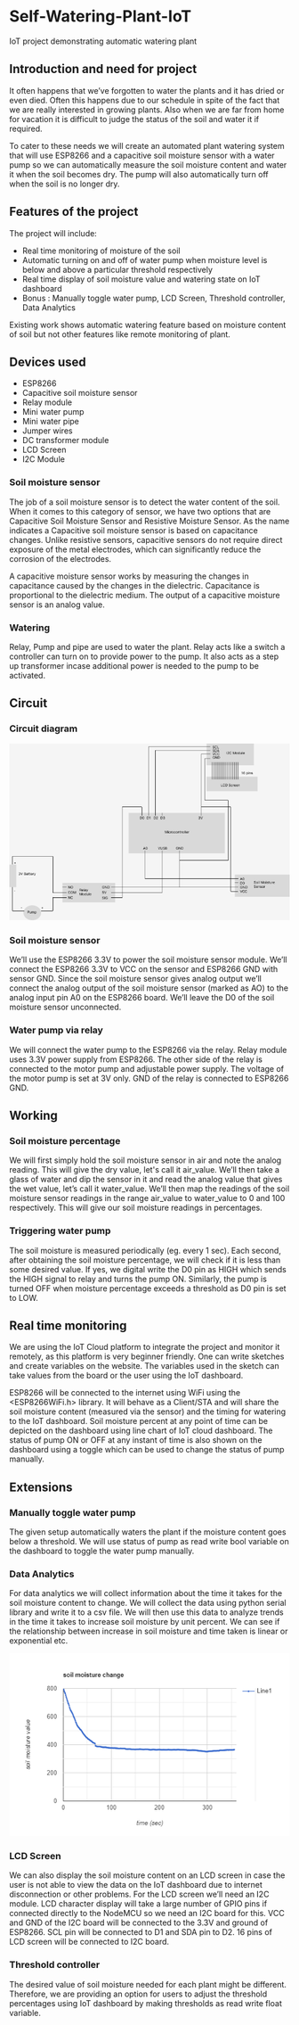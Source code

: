 # Self-Watering-Plant-IoT
IoT project demonstrating automatic watering plant

## Introduction and need for project
It often happens that we’ve forgotten to water the plants and it has dried or even died. Often this happens due to our schedule in spite of the fact that we are really interested in growing plants. Also when we are far from home for vacation it is difficult to judge the status of the soil and water it if required.

To cater to these needs we will create an automated plant watering system that will use ESP8266 and a capacitive soil moisture sensor with a water pump so we can automatically measure the soil moisture content and water it when the soil becomes dry. The pump will also automatically turn off when the soil is no longer dry.

## Features of the project

The project will include:
* Real time monitoring of moisture of the soil
* Automatic turning on and off of water pump when moisture level is below and above a particular threshold respectively
* Real time display of soil moisture value and watering state on IoT dashboard
* Bonus : Manually toggle water pump, LCD Screen, Threshold controller, Data Analytics

Existing work shows automatic watering feature based on moisture content of soil but not other features like remote monitoring of plant.

## Devices used

* ESP8266
* Capacitive soil moisture sensor
* Relay module
* Mini water pump
* Mini water pipe
* Jumper wires
* DC transformer module
* LCD Screen
* I2C Module

### Soil moisture sensor
The job of a soil moisture sensor is to detect the water content of the soil. When it comes to this category of sensor, we have two options that are Capacitive Soil Moisture Sensor and Resistive Moisture Sensor. As the name indicates a Capacitive soil moisture sensor is based on capacitance changes. Unlike resistive sensors, capacitive sensors do not require direct exposure of the metal electrodes, which can significantly reduce the corrosion of the electrodes.

A capacitive moisture sensor works by measuring the changes in capacitance caused by the changes in the dielectric. Capacitance is proportional to the dielectric medium. The output of a capacitive moisture sensor is an analog value. 

### Watering 
Relay, Pump and pipe are used to water the plant. Relay acts like a switch a controller can turn on to provide power to the pump. It also acts as a step up transformer incase additional power is needed to the pump to be activated.

## Circuit 
### Circuit diagram
![Circuit diagram](/circuit_diagram.png)

### Soil moisture sensor
We’ll use the ESP8266 3.3V to power the soil moisture sensor module. We’ll connect the ESP8266 3.3V to VCC on the sensor and ESP8266 GND with sensor GND. Since the soil moisture sensor gives analog output we’ll connect the analog output of the soil moisture sensor (marked as AO) to the analog input pin A0 on the ESP8266 board. We’ll leave the D0 of the soil moisture sensor unconnected.

###  Water pump via relay
We will connect the water pump to the ESP8266 via the relay. Relay module uses 3.3V power supply from ESP8266. The other side of the relay is connected to the motor pump and adjustable power supply. The voltage of the motor pump is set at 3V only. GND of the relay is connected to ESP8266 GND.

## Working
### Soil moisture percentage
We will first simply hold the soil moisture sensor in air and note the analog reading. This will give the dry value, let's call it air_value. We’ll then take a glass of water and dip the sensor in it and read the analog value that gives the wet value, let’s call it water_value. We’ll then map the readings of the soil moisture sensor readings in the range air_value to water_value to 0 and 100 respectively. This will give our soil moisture readings in percentages.

### Triggering water pump
The soil moisture is measured periodically (eg. every 1 sec). Each second, after obtaining the soil moisture percentage, we will check if it is less than some desired value. If yes, we digital write the D0 pin as HIGH which sends the HIGH signal to relay and turns the pump ON. Similarly, the pump is turned OFF when moisture percentage exceeds a threshold as D0 pin is set to LOW.

## Real time monitoring
We are using the IoT Cloud platform to integrate the project and monitor it remotely, as this platform is very beginner friendly. One can write sketches and create variables on the website. The variables used in the sketch can take values from the board or the user using the IoT dashboard.

ESP8266 will be connected to the internet using WiFi using the <ESP8266WiFi.h> library. It will behave as a Client/STA and will share the soil moisture content (measured via the sensor) and the timing for watering to the IoT dashboard. 
Soil moisture percent at any point of time can be depicted on the dashboard using line chart of IoT cloud dashboard.
The status of pump ON or OFF at any instant of time is also shown on the dashboard using a toggle which can be used to change the status of pump manually.

## Extensions
### Manually toggle water pump
The given setup automatically waters the plant if the moisture content goes below a threshold. We will use status of pump as read write bool variable on the dashboard to toggle the water pump manually.

### Data Analytics
For data analytics we will collect information about the time it takes for the soil moisture content to change. We will collect the data using python serial library and write it to a csv file. We will then use this data to analyze trends in the time it takes to increase soil moisture by unit percent. We can see if the relationship between increase in soil moisture and time taken is linear or exponential etc.

![moisture graph](/line-graph.png)

### LCD Screen
We can also display the soil moisture content on an LCD screen in case the user is not able to view the data on the IoT dashboard due to internet disconnection or other problems. For the LCD screen we’ll need an I2C module. LCD character display will take a large number of GPIO pins if connected directly to the NodeMCU so we need an I2C board for this. VCC and GND of the I2C board will be connected to the 3.3V and ground of ESP8266. SCL pin will be connected to D1 and SDA pin to D2. 16 pins of LCD screen will be connected to I2C board. 

### Threshold controller
The desired value of soil moisture needed for each plant might be different. Therefore, we are providing an option for users to adjust the threshold percentages using IoT dashboard by making thresholds as read write float variable. 

